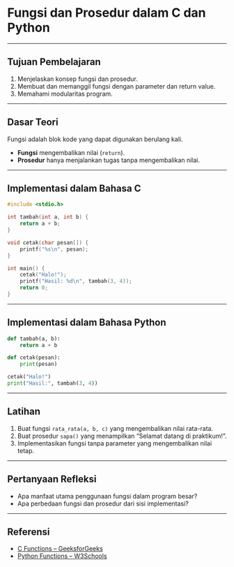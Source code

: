 # Fungsi dan Prosedur dalam C dan Python
---
## Tujuan Pembelajaran

1. Menjelaskan konsep fungsi dan prosedur.
2. Membuat dan memanggil fungsi dengan parameter dan return value.
3. Memahami modularitas program.
---
## Dasar Teori

Fungsi adalah blok kode yang dapat digunakan berulang kali.

- **Fungsi** mengembalikan nilai (`return`).
- **Prosedur** hanya menjalankan tugas tanpa mengembalikan nilai.
---
## Implementasi dalam Bahasa C

```c
#include <stdio.h>

int tambah(int a, int b) {
    return a + b;
}

void cetak(char pesan[]) {
    printf("%s\n", pesan);
}

int main() {
    cetak("Halo!");
    printf("Hasil: %d\n", tambah(3, 4));
    return 0;
}
```
---
## Implementasi dalam Bahasa Python

```python
def tambah(a, b):
    return a + b

def cetak(pesan):
    print(pesan)

cetak("Halo!")
print("Hasil:", tambah(3, 4))
```
---
## Latihan

1. Buat fungsi `rata_rata(a, b, c)` yang mengembalikan nilai rata-rata.
2. Buat prosedur `sapa()` yang menampilkan “Selamat datang di praktikum!”.
3. Implementasikan fungsi tanpa parameter yang mengembalikan nilai tetap.
---
## Pertanyaan Refleksi

- Apa manfaat utama penggunaan fungsi dalam program besar?
- Apa perbedaan fungsi dan prosedur dari sisi implementasi?
---
## Referensi

- [C Functions – GeeksforGeeks](https://www.geeksforgeeks.org/functions-in-c/)
- [Python Functions – W3Schools](https://www.w3schools.com/python/python_functions.asp)